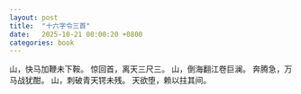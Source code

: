 ```yaml
---
layout: post
title:  "十六字令三首"
date:   2025-10-21 00:00:20 +0800
categories: book
---
```

山，快马加鞭未下鞍。
惊回首，离天三尺三。
山，倒海翻江卷巨澜。
奔腾急，万马战犹酣。
山，刺破青天锷未残。
天欲堕，赖以拄其间。


 







